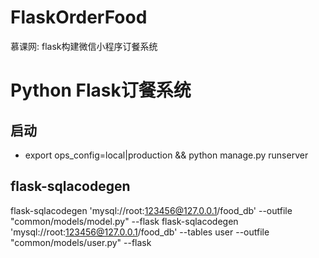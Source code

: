 # FlaskOrderFood

慕课网: flask构建微信小程序订餐系统

Python Flask订餐系统
=====================
## 启动
* export ops_config=local|production && python manage.py runserver

## flask-sqlacodegen

flask-sqlacodegen 'mysql://root:123456@127.0.0.1/food_db' --outfile "common/models/model.py"  --flask
flask-sqlacodegen 'mysql://root:123456@127.0.0.1/food_db' --tables user --outfile "common/models/user.py"  --flask